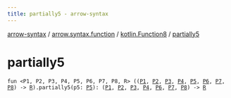 ```yaml
---
title: partially5 - arrow-syntax
---
```


[arrow-syntax](../../index.html) / [arrow.syntax.function](../index.html) / [kotlin.Function8](index.html) / [partially5](./partially5.html)

# partially5

`fun <P1, P2, P3, P4, P5, P6, P7, P8, R> ((`[`P1`](partially5.html#P1)`, `[`P2`](partially5.html#P2)`, `[`P3`](partially5.html#P3)`, `[`P4`](partially5.html#P4)`, `[`P5`](partially5.html#P5)`, `[`P6`](partially5.html#P6)`, `[`P7`](partially5.html#P7)`, `[`P8`](partially5.html#P8)`) -> `[`R`](partially5.html#R)`).partially5(p5: `[`P5`](partially5.html#P5)`): (`[`P1`](partially5.html#P1)`, `[`P2`](partially5.html#P2)`, `[`P3`](partially5.html#P3)`, `[`P4`](partially5.html#P4)`, `[`P6`](partially5.html#P6)`, `[`P7`](partially5.html#P7)`, `[`P8`](partially5.html#P8)`) -> `[`R`](partially5.html#R)